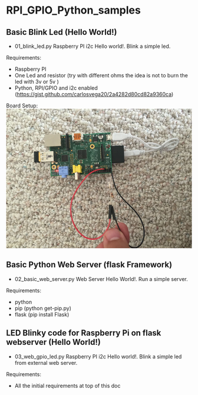 # RPI_GPIO_Python_samples

## Basic Blink Led (Hello World!)

- 01_blink_led.py
Raspberry PI i2c Hello world!. 
Blink a simple led.

Requirements:
- Raspberry PI
- One Led and resistor (try with different ohms the idea is not to burn the led with 3v or 5v )
- Python, RPI/GPIO and i2c enabled (https://gist.github.com/carlosvega20/2a4282d80cd82a9360ca)

Board Setup:
![board setup](/assets/rp_led_setup.jpg)

## Basic Python Web Server (flask Framework)

- 02_basic_web_server.py
Web Server Hello World!.
Run a simple server.

Requirements:
 - python 
 - pip (python get-pip.py)
 - flask (pip install Flask)


## LED Blinky code for Raspberry Pi on flask webserver (Hello World!)

- 03_web_gpio_led.py
Raspberry PI i2c Hello world!. 
Blink a simple led from external web server.

Requirements:
 - All the initial requirements at top of this doc
